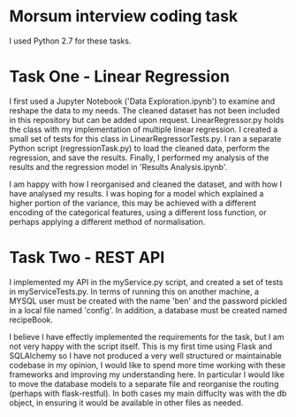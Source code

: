 # Morsum interview coding task

I used Python 2.7 for these tasks.

# Task One - Linear Regression
I first used a Jupyter Notebook ('Data Exploration.ipynb') to examine and reshape the data to my needs. The cleaned dataset has not been included in this repository but can be added upon request. LinearRegressor.py holds the class with my implementation of multiple linear regression. I created a small set of tests for this class in LinearRegressorTests.py. I ran a separate Python script (regressionTask.py) to load the cleaned data, perform the regression, and save the results. Finally, I performed my analysis of the results and the regression model in 'Results Analysis.ipynb'.

I am happy with how I reorganised and cleaned the dataset, and with how I have analysed my results. I was hoping for a model which explained a higher portion of the variance, this may be achieved with a different encoding of the categorical features, using a different loss function, or perhaps applying a different method of normalisation.


# Task Two - REST API
I implemented my API in the myService.py script, and created a set of tests in myServiceTests.py. In terms of running this on another machine, a MYSQL user must be created with the name 'ben' and the password pickled in a local file named 'config'. In addition, a database must be created named recipeBook.

I believe I have effectly implemented the requirements for the task, but I am not very happy with the script itself. This is my first time using Flask and SQLAlchemy so I have not produced a very well structured or maintainable codebase in my opinion, I would like to spend more time working with these frameworks and improving my understanding here. In particular I would like to move the database models to a separate file and reorganise the routing (perhaps with flask-restful). In both cases my main diffuclty was with the db object, in ensuring it would be available in other files as needed.
